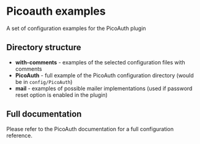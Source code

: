 # Picoauth examples
A set of configuration examples for the PicoAuth plugin

## Directory structure
* **with-comments** - examples of the selected configuration files with comments
* **PicoAuth** - full example of the PicoAuth configuration directory (would be in `config/PicoAuth`)
* **mail** - examples of possible mailer implementations (used if password reset option is enabled in the plugin)

## Full documentation
Please refer to the PicoAuth documentation for a full configuration reference.
